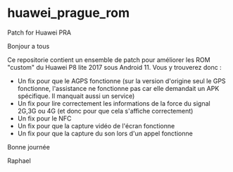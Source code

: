 # huawei_prague_rom
Patch for Huawei PRA

Bonjour a tous

Ce repositorie contient un ensemble de patch pour améliorer les ROM "custom" du Huawei P8 lite 2017 sous Android 11.
Vous y trouverez donc :
- Un fix pour que le AGPS fonctionne (sur la version d'origine seul le GPS fonctionne, l'assistance ne fonctionne pas car elle demandait un APK spécifique. 
  Il manquait aussi un service)
- Un fix pour lire correctement les informations de la force du signal 2G,3G ou 4G (et donc pour que cela s'affiche correctement)
- Un fix pour le NFC
- Un fix pour que la capture vidéo de l'écran fonctionne
- Un fix pour que la capture du son lors d'un appel fonctionne

Bonne journée

Raphael
